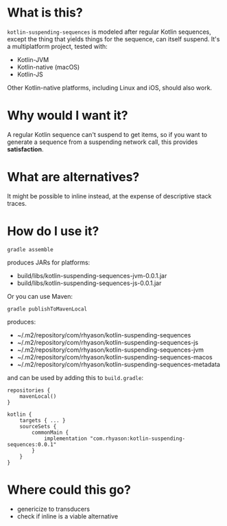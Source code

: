 # What is this?

`kotlin-suspending-sequences` is modeled after regular Kotlin sequences, except the
thing that yields things for the sequence, can itself suspend.  It's a multiplatform
project, tested with:

* Kotlin-JVM
* Kotlin-native (macOS)
* Kotlin-JS

Other Kotlin-native platforms, including Linux and iOS, should also work.

# Why would I want it?

A regular Kotlin sequence can't suspend to get items, so if you want to 
generate a sequence from a suspending network call, this provides **satisfaction**.

# What are alternatives?

It might be possible to inline instead, at the expense of descriptive stack traces.

# How do I use it?

```
gradle assemble
```
produces JARs for platforms:
* build/libs/kotlin-suspending-sequences-jvm-0.0.1.jar
* build/libs/kotlin-suspending-sequences-js-0.0.1.jar

Or you can use Maven:
```
gradle publishToMavenLocal
```
produces:
* ~/.m2/repository/com/rhyason/kotlin-suspending-sequences
* ~/.m2/repository/com/rhyason/kotlin-suspending-sequences-js
* ~/.m2/repository/com/rhyason/kotlin-suspending-sequences-jvm
* ~/.m2/repository/com/rhyason/kotlin-suspending-sequences-macos
* ~/.m2/repository/com/rhyason/kotlin-suspending-sequences-metadata

and can be used by adding this to `build.gradle`:
```
repositories {
    mavenLocal()
}

kotlin {
    targets { ... }
    sourceSets {
        commonMain {
            implementation "com.rhyason:kotlin-suspending-sequences:0.0.1"
        }
    }
}
```

# Where could this go?

* genericize to transducers
* check if inline is a viable alternative

